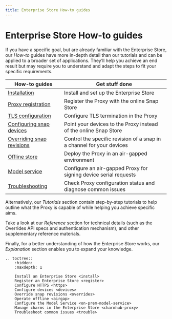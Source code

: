 ```yaml
---
title: Enterprise Store How-to guides
---
```


# Enterprise Store How-to guides

If you have a specific goal, but are already familiar with the Enterprise Store,
our *How-to* guides have more in-depth detail than our tutorials and can be applied to
a broader set of applications. They’ll help you achieve an end result but may require
you to understand and adapt the steps to fit your specific requirements.



| **How-to guides**                         | Get stuff done                                                        |
|-------------------------------------------|-----------------------------------------------------------------------|
| [Installation](install.md)                | Install and set up the Enterprise Store                               |
| [Proxy registration](register.md)         | Register the Proxy with the online Snap Store                         |
| [TLS configuration](https.md)             | Configure TLS termination in the Proxy                                |
| [Configuring snap devices](devices.md)    | Point your devices to the Proxy instead of the online Snap Store      |
| [Overriding snap revisions](overrides.md) | Control the specific revision of a snap in a channel for your devices |
| [Offline store](airgap.md)                | Deploy the Proxy in an air-gapped environment                         |
| [Model service](on-prem-model-service.md) | Configure an air-gapped Proxy for signing device serial requests      |
| [Troubleshooting](trouble.md)             | Check Proxy configuration status and diagnose common issues           |

Alternatively, our *Tutorials* section contain step-by-step tutorials to help outline
what the Proxy is capable of while helping you achieve specific aims.

Take a look at our *Reference* section for technical details (such as the Overrides API
specs and authentication mechanism), and other supplementary reference materials.

Finally, for a better understanding of how the Enterprise Store works, our *Explanation*
section enables you to expand your knowledge.

```{eval-rst}
.. toctree::
    :hidden:
    :maxdepth: 1

    Install an Enterprise Store <install>
    Register an Enterprise Store <register>
    Configure HTTPS <https>
    Configure devices <devices> 
    Override snap revisions <overrides>
    Operate offline <airgap>
    Configure the Model Service <on-prem-model-service>
    Manage charms in the Enterprise Store <charmhub-proxy>
    Troubleshoot common issues <trouble>
```